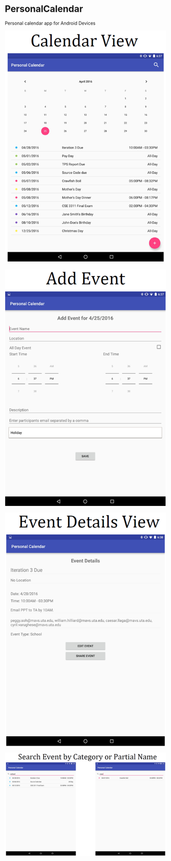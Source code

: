 # PersonalCalendar
Personal calendar app for Android Devices

<p align="center">
  <img src="https://raw.githubusercontent.com/peggysoh/PersonalCalendar/master/Screenshots/CalendarView.PNG">
  <br>
  <br>
  <img src="https://raw.githubusercontent.com/peggysoh/PersonalCalendar/master/Screenshots/AddEvent.PNG">
  <br>
  <br>
  <img src="https://raw.githubusercontent.com/peggysoh/PersonalCalendar/master/Screenshots/EventDetails.PNG">
  <br>
  <br>
  <img src="https://raw.githubusercontent.com/peggysoh/PersonalCalendar/master/Screenshots/SearchEvent.PNG">
  <br>
  <br>
</p>
